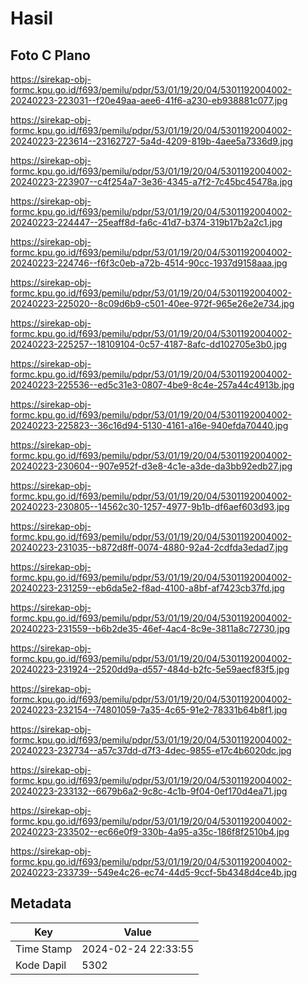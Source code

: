 # Hasil

## Foto C Plano

https://sirekap-obj-formc.kpu.go.id/f693/pemilu/pdpr/53/01/19/20/04/5301192004002-20240223-223031--f20e49aa-aee6-41f6-a230-eb938881c077.jpg

https://sirekap-obj-formc.kpu.go.id/f693/pemilu/pdpr/53/01/19/20/04/5301192004002-20240223-223614--23162727-5a4d-4209-819b-4aee5a7336d9.jpg

https://sirekap-obj-formc.kpu.go.id/f693/pemilu/pdpr/53/01/19/20/04/5301192004002-20240223-223907--c4f254a7-3e36-4345-a7f2-7c45bc45478a.jpg

https://sirekap-obj-formc.kpu.go.id/f693/pemilu/pdpr/53/01/19/20/04/5301192004002-20240223-224447--25eaff8d-fa6c-41d7-b374-319b17b2a2c1.jpg

https://sirekap-obj-formc.kpu.go.id/f693/pemilu/pdpr/53/01/19/20/04/5301192004002-20240223-224746--f6f3c0eb-a72b-4514-90cc-1937d9158aaa.jpg

https://sirekap-obj-formc.kpu.go.id/f693/pemilu/pdpr/53/01/19/20/04/5301192004002-20240223-225020--8c09d6b9-c501-40ee-972f-965e26e2e734.jpg

https://sirekap-obj-formc.kpu.go.id/f693/pemilu/pdpr/53/01/19/20/04/5301192004002-20240223-225257--18109104-0c57-4187-8afc-dd102705e3b0.jpg

https://sirekap-obj-formc.kpu.go.id/f693/pemilu/pdpr/53/01/19/20/04/5301192004002-20240223-225536--ed5c31e3-0807-4be9-8c4e-257a44c4913b.jpg

https://sirekap-obj-formc.kpu.go.id/f693/pemilu/pdpr/53/01/19/20/04/5301192004002-20240223-225823--36c16d94-5130-4161-a16e-940efda70440.jpg

https://sirekap-obj-formc.kpu.go.id/f693/pemilu/pdpr/53/01/19/20/04/5301192004002-20240223-230604--907e952f-d3e8-4c1e-a3de-da3bb92edb27.jpg

https://sirekap-obj-formc.kpu.go.id/f693/pemilu/pdpr/53/01/19/20/04/5301192004002-20240223-230805--14562c30-1257-4977-9b1b-df6aef603d93.jpg

https://sirekap-obj-formc.kpu.go.id/f693/pemilu/pdpr/53/01/19/20/04/5301192004002-20240223-231035--b872d8ff-0074-4880-92a4-2cdfda3edad7.jpg

https://sirekap-obj-formc.kpu.go.id/f693/pemilu/pdpr/53/01/19/20/04/5301192004002-20240223-231259--eb6da5e2-f8ad-4100-a8bf-af7423cb37fd.jpg

https://sirekap-obj-formc.kpu.go.id/f693/pemilu/pdpr/53/01/19/20/04/5301192004002-20240223-231559--b6b2de35-46ef-4ac4-8c9e-3811a8c72730.jpg

https://sirekap-obj-formc.kpu.go.id/f693/pemilu/pdpr/53/01/19/20/04/5301192004002-20240223-231924--2520dd9a-d557-484d-b2fc-5e59aecf83f5.jpg

https://sirekap-obj-formc.kpu.go.id/f693/pemilu/pdpr/53/01/19/20/04/5301192004002-20240223-232154--74801059-7a35-4c65-91e2-78331b64b8f1.jpg

https://sirekap-obj-formc.kpu.go.id/f693/pemilu/pdpr/53/01/19/20/04/5301192004002-20240223-232734--a57c37dd-d7f3-4dec-9855-e17c4b6020dc.jpg

https://sirekap-obj-formc.kpu.go.id/f693/pemilu/pdpr/53/01/19/20/04/5301192004002-20240223-233132--6679b6a2-9c8c-4c1b-9f04-0ef170d4ea71.jpg

https://sirekap-obj-formc.kpu.go.id/f693/pemilu/pdpr/53/01/19/20/04/5301192004002-20240223-233502--ec66e0f9-330b-4a95-a35c-186f8f2510b4.jpg

https://sirekap-obj-formc.kpu.go.id/f693/pemilu/pdpr/53/01/19/20/04/5301192004002-20240223-233739--549e4c26-ec74-44d5-9ccf-5b4348d4ce4b.jpg


## Metadata

| Key        | Value               |
| ---------- | ------------------- |
| Time Stamp | 2024-02-24 22:33:55 |
| Kode Dapil | 5302                |



